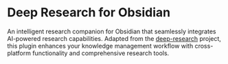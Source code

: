 
# Deep Research for Obsidian

An intelligent research companion for Obsidian that seamlessly integrates AI-powered research capabilities. Adapted from the [deep-research](https://github.com/dzhng/deep-research) project, this plugin enhances your knowledge management workflow with cross-platform functionality and comprehensive research tools.
